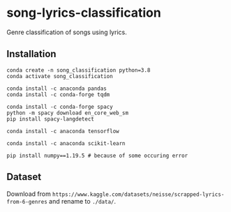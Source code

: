 # song-lyrics-classification
Genre classification of songs using lyrics.

## Installation

```
conda create -n song_classification python=3.8
conda activate song_classification

conda install -c anaconda pandas 
conda install -c conda-forge tqdm 

conda install -c conda-forge spacy
python -m spacy download en_core_web_sm
pip install spacy-langdetect

conda install -c anaconda tensorflow

conda install -c anaconda scikit-learn 

pip install numpy==1.19.5 # because of some occuring error
```

## Dataset
Download from `https://www.kaggle.com/datasets/neisse/scrapped-lyrics-from-6-genres` and rename to `./data/`.
